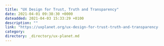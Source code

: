 ```yaml
---
title: "UX Design for Trust, Truth and Transparency"
date: 2021-04-01 09:38:30 +0000
dateadded: 2021-04-03 15:33:29 +0100
description: ""
link: "https://uxplanet.org/ux-design-for-trust-truth-and-transparency-cbdedec1c5a0?source=rss----819cc2aaeee0---4"
category:
directory: _directory/ux-planet.md
---
```

